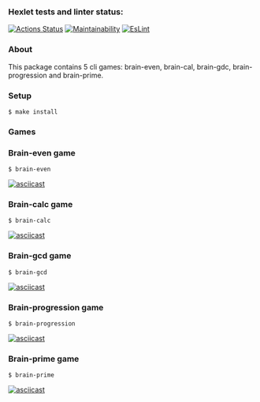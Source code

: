 ### Hexlet tests and linter status:
[![Actions Status](https://github.com/ChechelRoman/frontend-project-lvl1/workflows/hexlet-check/badge.svg)](https://github.com/ChechelRoman/frontend-project-lvl1/actions)
[![Maintainability](https://api.codeclimate.com/v1/badges/a99a88d28ad37a79dbf6/maintainability)](https://codeclimate.com/github/codeclimate/codeclimate/maintainability)
[![EsLint](https://github.com/ChechelRoman/frontend-project-lvl1/actions/workflows/EsLintCheck.yml/badge.svg)](https://github.com/ChechelRoman/frontend-project-lvl1/actions)

### About

This package contains 5 cli games: brain-even, brain-cal, brain-gdc, brain-progression and brain-prime.

### Setup

```
$ make install
```

### Games

### Brain-even game

```
$ brain-even
```
[![asciicast](https://asciinema.org/a/kGIAexccC0mF5xMEzOMqQLtyE.svg)](https://asciinema.org/a/kGIAexccC0mF5xMEzOMqQLtyE)

### Brain-calc game

```
$ brain-calc
```
[![asciicast](https://asciinema.org/a/IequwaYsmAFKgy6NuZMTbCQUS.svg)](https://asciinema.org/a/IequwaYsmAFKgy6NuZMTbCQUS)

### Brain-gcd game

```
$ brain-gcd
```
[![asciicast](https://asciinema.org/a/g9rzyDuSM8PvYmFu2JONB7Ktc.svg)](https://asciinema.org/a/g9rzyDuSM8PvYmFu2JONB7Ktc)

### Brain-progression game

```
$ brain-progression
```
[![asciicast](https://asciinema.org/a/kHXVUPalDcEVCj0Vx6Aa3YMSk.svg)](https://asciinema.org/a/kHXVUPalDcEVCj0Vx6Aa3YMSk)

### Brain-prime game

```
$ brain-prime
```
[![asciicast](https://asciinema.org/a/kgBpfdmUrkhR5gIi24mR7fBm6.svg)](https://asciinema.org/a/kgBpfdmUrkhR5gIi24mR7fBm6)
